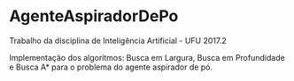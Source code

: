 # AgenteAspiradorDePo
Trabalho da disciplina de Inteligência Artificial - UFU 2017.2

Implementação dos algoritmos: Busca em Largura, Busca em Profundidade e Busca A* para o problema do agente aspirador de pó.
